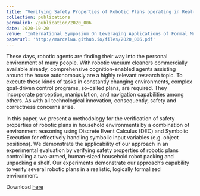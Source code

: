 ```yaml
---
title: "Verifying Safety Properties of Robotic Plans operating in Real-World Environments via Logic-based Environment Modeling"
collection: publications
permalink: /publication/2020_006
date: 2020-10-20
venue: 'International Symposium On Leveraging Applications of Formal Methods, Verification and Validation'
paperurl: 'http://marcelwa.github.io/files/2020_006.pdf'
---
```


These days, robotic agents are finding their way into the personal environment of many people. With robotic vacuum cleaners commercially available already, comprehensive cognition-enabled agents assisting around the house autonomously are a highly relevant research topic. To execute these kinds of tasks in constantly changing environments, complex goal-driven control programs, so-called plans, are required. They incorporate perception, manipulation, and navigation capabilities among others. As with all technological innovation, consequently, safety and correctness concerns arise.

In this paper, we present a methodology for the verification of safety properties of robotic plans in household environments by a combination of environment reasoning using Discrete Event Calculus (DEC) and Symbolic Execution for effectively handling symbolic input variables (e.g. object positions). We demonstrate the applicability of our approach in an experimental evaluation by verifying safety properties of robotic plans controlling a two-armed, human-sized household robot packing and unpacking a shelf. Our experiments demonstrate our approach’s capability to verify several robotic plans in a realistic, logically formalized environment.

Download [here](http://marcelwa.github.io/files/2020_006.pdf)

